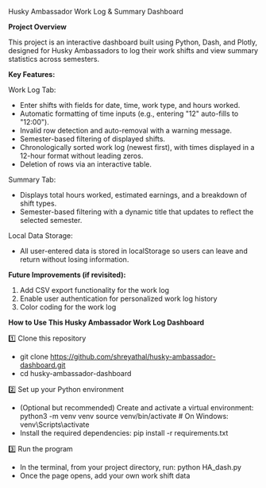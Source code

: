 Husky Ambassador Work Log & Summary Dashboard

**Project Overview**

This project is an interactive dashboard built using Python, Dash, and Plotly, designed for Husky Ambassadors to log their work shifts and view summary statistics across semesters.

**Key Features:**

Work Log Tab:
- Enter shifts with fields for date, time, work type, and hours worked.
- Automatic formatting of time inputs (e.g., entering "12" auto-fills to "12:00").
- Invalid row detection and auto-removal with a warning message.
- Semester-based filtering of displayed shifts.
- Chronologically sorted work log (newest first), with times displayed in a 12-hour format without leading zeros.
- Deletion of rows via an interactive table.

Summary Tab:
- Displays total hours worked, estimated earnings, and a breakdown of shift types.
- Semester-based filtering with a dynamic title that updates to reflect the selected semester.

Local Data Storage:
- All user-entered data is stored in localStorage so users can leave and return without losing information.

**Future Improvements (if revisited):**

1) Add CSV export functionality for the work log
2) Enable user authentication for personalized work log history
3) Color coding for the work log 

**How to Use This Husky Ambassador Work Log Dashboard**

1️⃣ Clone this repository
- git clone https://github.com/shreyathal/husky-ambassador-dashboard.git
- cd husky-ambassador-dashboard

2️⃣ Set up your Python environment
- (Optional but recommended) Create and activate a virtual environment:
python3 -m venv venv
source venv/bin/activate  # On Windows: venv\Scripts\activate
- Install the required dependencies:
pip install -r requirements.txt

3️⃣ Run the program
- In the terminal, from your project directory, run:
python HA_dash.py
- Once the page opens, add your own work shift data
